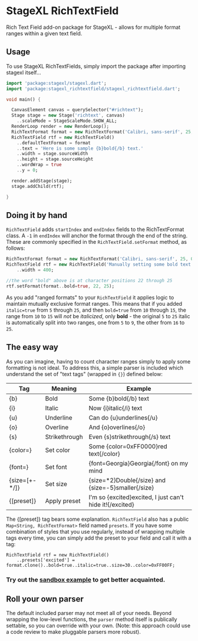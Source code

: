 StageXL RichTextField
=====================

Rich Text Field add-on package for StageXL - allows for multiple format ranges within a given text field.

Usage
-----

To use StageXL RichTextFields, simply import the package after importing stagexl itself...
```dart
import 'package:stagexl/stagexl.dart';
import 'package:stagexl_richtextfield/stagexl_richtextfield.dart';

void main() {

  CanvasElement canvas = querySelector("#richtext");
  Stage stage = new Stage('richtext', canvas)
    ..scaleMode = StageScaleMode.SHOW_ALL;
  RenderLoop render = new RenderLoop();
  RichTextFormat format = new RichTextFormat('Calibri, sans-serif', 25, 0x000000, align: TextFormatAlign.LEFT);
  RichTextField rtf = new RichTextField()
    ..defaultTextFormat = format
    ..text = 'Here is some sample {b}bold{/b} text.'
    ..width = stage.sourceWidth
    ..height = stage.sourceHeight
    ..wordWrap = true
    ..y = 0;

  render.addStage(stage);
  stage.addChild(rtf);

}
```

Doing it by hand
----------------

`RichTextField` adds `startIndex` and `endIndex` fields to the RichTextFormat class.  A `-1` in `endIndex`
will anchor the format through the end of the string.  These are commonly specified in the `RichTextField.setFormat`
method, as follows:

```dart
RichTextFormat format = new RichTextFormat('Calibri, sans-serif', 25, 0x000000, align: TextFormatAlign.LEFT);
RichTextField rtf = new RichTextField('Manually setting some bold text', format, false)
    ..width = 400;

//the word "bold" above is at character positions 22 through 25
rtf.setFormat(format..bold=true, 22, 25);
```

As you add "ranged formats" to your `RichTextField` it applies logic to maintain mutually exclusive format ranges.
This means that if you added `italic=true` from `5` through `25`, and then `bold=true` from `10` through `15`, the
range from `10` to `15` will *not* be _italicized_, only **bold** - the original `5` to `25` italic is automatically
split into two ranges, one from `5` to `9`, the other from `16` to `25`.

The easy way
------------

As you can imagine, having to count character ranges simply to apply some formatting is not ideal.  To address
this, a simple parser is included which understand the set of "text tags" (wrapped in `{}`) defined below:

| Tag           | Meaning       | Example                                                  |
|---------------|---------------|----------------------------------------------------------|
| {b}           | Bold          | Some {b}bold{/b} text                                    |
| {i}           | Italic        | Now {i}italic{/i} text                                   |
| {u}           | Underline     | Can do {u}underlines{/u}                                 |
| {o}           | Overline      | And {o}overlines{/o}                                     |
| {s}           | Strikethrough | Even {s}strikethrough{/s} text                           |
| {color=}      | Set color     | Some {color=0xFF0000}red text{/color}                    |
| {font=}       | Set font      | {font=Georgia}Georgia{/font} on my mind                  |
| {size=[+-*/]} | Set size      | {size=*2}Double{/size} and {size=-5}smaller{/size}       |
| {[preset]}    | Apply preset  | I'm so {excited}excited, I just can't hide it!{/excited} |

The {[preset]} tag bears some explanation. `RichTextField` also has a public `Map<String, RichTextFormat>` field
named `presets`.  If you have some combination of styles that you use regularly, instead of wrapping multiple
tags every time, you can simply add the preset to your field and call it with a tag:

```
RichTextField rtf = new RichTextField()
    ..presets['excited'] = format.clone()..bold=true..italic=true..size=30..color=0xFF00FF;
```

### Try out the [sandbox example](https://rawgithub.com/realbluesky/StageXL_RichTextField/master/web/example.html) to get better acquainted.

Roll your own parser
--------------------

The default included parser may not meet all of your needs.  Beyond wrapping the low-level functions,
the `parser` method itself is publically settable, so you can override with your own.
(Note: this approach could use a code review to make pluggable parsers more robust).